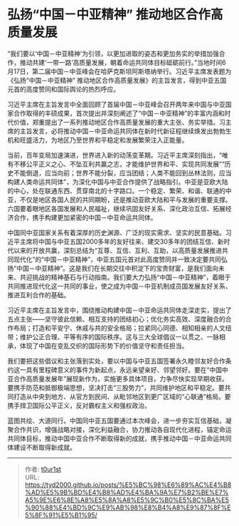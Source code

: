 # 弘扬“中国－中亚精神” 推动地区合作高质量发展


“我们要以‘中国－中亚精神’为引领，以更加进取的姿态和更加务实的举措加强合作，推动共建‘一带一路’高质量发展，朝着命运共同体目标砥砺前行。”当地时间6月17日，第二届中国－中亚峰会在哈萨克斯坦阿斯塔纳举行。习近平主席发表题为《弘扬“中国－中亚精神” 推动地区合作高质量发展》的主旨发言，得到中亚五国元首的高度赞同和国际舆论的热烈呼应。

习近平主席在主旨发言中全面回顾了首届中国－中亚峰会召开两年来中国与中亚国家合作取得的丰硕成果，首次提出并深刻阐述了“中国－中亚精神”的丰富内涵和时代价值，郑重提出了一系列推动地区合作高质量发展的重大主张、务实举措。习主席的主旨发言，必将推动中国－中亚命运共同体在新时代新征程继续焕发出勃勃生机和旺盛活力，为地区乃至世界和平稳定和发展繁荣注入正能量。

当前，百年变局加速演进，世界进入新的动荡变革期。习近平主席深刻指出，“唯有不移公平正义之心、不坠互利共赢之志，才能维护世界和平、实现共同发展”“历史不能倒退，应当向前；世界不能分裂，应当团结；人类不能回到丛林法则，应当构建人类命运共同体”，为深化中国与中亚合作提供了战略指引。中亚是亚欧大陆的中心，处在联通东西、贯穿南北的十字路口。一个稳定、繁荣、和谐、联通的中亚，不仅是地区各国人民的共同期盼，还是推动亚欧大陆和平与发展的重要支撑。六国要着眼地区各国发展和人民福祉，继续巩固友好关系、深化政治互信、拓展经济合作，携手构建更加紧密的中国－中亚命运共同体。

中国同中亚国家关系有着深厚的历史渊源、广泛的现实需求、坚实的民意基础。习近平主席将中国与中亚五国2000多年的友好往来、建交30多年的团结互信、新时代以来的开放共赢，深刻总结为“互尊、互信、互利、互助，以高质量发展推进共同现代化”的“中国－中亚精神”，中亚五国元首对此高度赞同并一致决定要共同弘扬“中国－中亚精神”。这是我们在长期交往中积淀下的宝贵财富，是我们面向未来、共迎挑战的精神基石与行动指南。我们要大力弘扬“中国－中亚精神”，着眼于共同推进现代化这一共同的事业，使之成为中国－中亚机制成员国发展友好关系、推进互利合作的基础。

习近平主席在主旨发言中，围绕推动构建中国－中亚命运共同体走深走实，提出了五点主张——坚守彼此信赖、相互支持的团结初心；优化务实高效、深度融合的合作布局；打造和平安宁、休戚与共的安全格局；拉紧同心同德、相知相亲的人文纽带；维护公正合理、平等有序的国际秩序。这与三大全球倡议一以贯之、一脉相承，体现了中国在变乱交织的国际形势下的价值坚守和责任担当。

我们要把这些倡议和主张落到实处，要以中国与中亚五国签署永久睦邻友好合作条约这一具有里程碑意义的事件为新起点，永远亲望亲好、邻望邻好。要在“中国中亚合作高质量发展年”展现新作为，实施更多具体项目，力争尽快实现早期收获。要携手防范和抵御极端思想，坚决打击“三股势力”，共同维护地区和平稳定。要共同打造从中央到地方、从官方到民间、从毗邻地区到更广区域的“心联通”格局。要携手捍卫国际公平正义，反对霸权主义和强权政治。

蓝图共绘、大道同行。中国同中亚五国要通过本次峰会，进一步夯实互信基础，凝聚合作共识，增强战略对接，深化利益融合，协力推动各自现代化进程，锚定命运共同体目标，推动中国中亚合作不断取得新的成就，携手推动中国－中亚命运共同体建设不断取得新成就。

---

> 作者: [t0ur1st](https://github.com/tyd2000)  
> URL: https://tyd2000.github.io/posts/%E5%BC%98%E6%89%AC%E4%B8%AD%E5%9B%BD%E4%B8%AD%E4%BA%9A%E7%B2%BE%E7%A5%9E%E6%8E%A8%E5%8A%A8%E5%9C%B0%E5%8C%BA%E5%90%88%E4%BD%9C%E9%AB%98%E8%B4%A8%E9%87%8F%E5%8F%91%E5%B1%95/  

